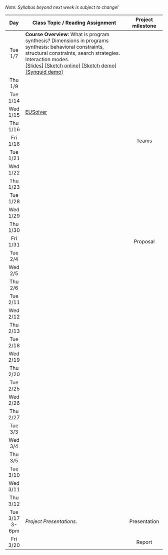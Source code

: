 *Note: Syllabus beyond next week is subject to change!*

| Day           | Class Topic / Reading Assignment | Project milestone |
|:-------------:| ----- | :-------:|
|Tue<br/> 1/7   |**Course Overview:** What is program synthesis? Dimensions in programs synthesis: behavioral constraints, structural constraints, search strategies. Interaction modes.<br/>[\[Slides\]](../blob/master/lectures/Lecture01.pdf) [\[Sketch online\]](http://sketch1.csail.mit.edu/demo/pages/sketchexp) [\[Sketch demo\]](http://people.csail.mit.edu/asolar/gal/isolateRightmost.sk.html) [\[Synquid demo\]](http://comcom.csail.mit.edu/demos/#intersection)| |
|Thu<br/> 1/9   | | | 
|Tue<br/> 1/14  | | |
|Wed<br/> 1/15  | [EUSolver](Reading-List#week-2-eusolver) | | 
|Thu<br/> 1/16  | | |
|Fri<br/> 1/18  | | Teams |
|Tue<br/> 1/21  | | |
|Wed<br/> 1/22  | | | 
|Thu<br/> 1/23  | | |
|Tue<br/> 1/28  | | |
|Wed<br/> 1/29  | | | 
|Thu<br/> 1/30  | | |
|Fri<br/> 1/31  | | Proposal |
|Tue<br/> 2/4   | | |
|Wed<br/> 2/5   | | | 
|Thu<br/> 2/6   | | |
|Tue<br/> 2/11  | | |
|Wed<br/> 2/12  | | | 
|Thu<br/> 2/13  | | |
|Tue<br/> 2/18  | | |
|Wed<br/> 2/19  | | | 
|Thu<br/> 2/20  | | |
|Tue<br/> 2/25  | | |
|Wed<br/> 2/26  | | | 
|Thu<br/> 2/27  | | |
|Tue<br/> 3/3   | | |
|Wed<br/> 3/4   | | | 
|Thu<br/> 3/5   | | |
|Tue<br/> 3/10  | | |
|Wed<br/> 3/11  | | | 
|Thu<br/> 3/12  | | |
|Tue<br/> 3/17<br/> 3-6pm |*Project Presentations*.| Presentation |
|Fri<br/> 3/20 | | Report |




